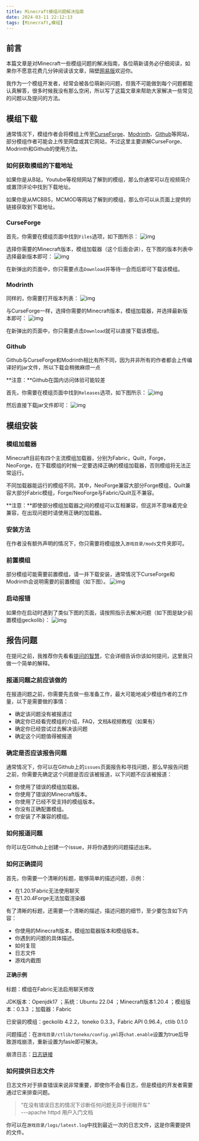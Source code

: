 ```yaml
---
title: Minecraft模组问题解决指南
date: 2024-03-11 22:12:13
tags: [Minecraft,模组]
---
```

## 前言
本篇文章是对Minecraft一些模组问题的解决指南，各位萌新请务必仔细阅读，如果你不愿意花费几分钟阅读该文章，隔壁[网易版](http://mc.163.com/)欢迎你。

我作为一个模组开发者，经常会被各位萌新问问题，但我不可能做到每个问题都能认真解答，很多时候我没有那么空闲，所以写了这篇文章来帮助大家解决一些常见的问题以及提问的方法。

## 模组下载
通常情况下，模组作者会将模组上传至[CurseForge](https://www.curseforge.com/)、[Modrinth](https://modrinth.com/)、[Github](https://github.com/)等网站，部分模组作者可能会上传至网盘或其它网站，不过这里主要讲解CurseForge、Modrinth和Github的使用方法。

### 如何获取模组的下载地址
如果你是从B站，Youtube等视频网站了解到的模组，那么你通常可以在视频简介或置顶评论中找到下载地址。

如果你是从MCBBS，MCMOD等网站了解到的模组，那么你可以从页面上提供的链接获取到下载地址。

### CurseForge
首先，你需要在模组页面中找到`Files`选项，如下图所示：
![img](assets/images/mc/mod-issues-solve-guide/curseforge-mod.png)

选择你需要的Minecraft版本，模组加载器（这个后面会讲），在下图的版本列表中选择最新版本即可：
![img](assets/images/mc/mod-issues-solve-guide/curseforge-files.png)

在新弹出的页面中，你只需要点击`Download`并等待一会而后即可下载该模组。
### Modrinth
同样的，你需要打开版本列表：
![img](assets/images/mc/mod-issues-solve-guide/modrinth-mod.png)

与CurseForge一样，选择你需要的Minecraft版本，模组加载器，并选择最新版本即可：
![img](assets/images/mc/mod-issues-solve-guide/modrinth-files.png)

在新弹出的页面中，你只需要点击`Download`就可以直接下载该模组。
### Github
Github与CurseForge和Modrinth相比有所不同，因为并非所有的作者都会上传编译好的jar文件，所以下载会稍微麻烦一点

**注意：**Github在国内访问体验可能较差

首先，你需要在模组页面中找到`Releases`选项，如下图所示：
![img](assets/images/mc/mod-issues-solve-guide/github-mod.png)

然后直接下载jar文件即可：
![img](assets/images/mc/mod-issues-solve-guide/github-files.png)

## 模组安装
### 模组加载器
Minecraft目前有四个主流模组加载器，分别为Fabric，Quilt，Forge，NeoForge，在下载模组的时候一定要选择正确的模组加载器，否则模组将无法正常运行。

不同加载器能运行的模组不同，其中，NeoForge兼容大部分Forge模组，Quilt兼容大部分Fabric模组，Forge/NeoForge与Fabric/Quilt互不兼容。

**注意：**即使部分模组加载器之间的模组可以互相兼容，但这并不意味着完全兼容，在出现问题时请使用正确的加载器。

### 安装方法
在作者没有额外声明的情况下，你只需要将模组放入`游戏目录/mods`文件夹即可。

### 前置模组
部分模组可能需要前置模组，请一并下载安装，通常情况下CurseForge和Modrinth会说明需要的前置模组（如下图）。
![img](assets/images/mc/mod-issues-solve-guide/modrinth-depends.png)

### 启动报错
如果你在启动时遇到了类似下图的页面，请按照指示去解决问题（如下图是缺少前置模组geckolib）：
![img](assets/images/mc/mod-issues-solve-guide/mod-need-depend.png)

## 报告问题
在提问之前，我推荐你先看看[提问的智慧](https://github.com/tvvocold/How-To-Ask-Questions-The-Smart-Way)，它会详细告诉你该如何提问，这里我只做一个简单的解释。

### 报道问题之前应该做的
在报道问题之前，你需要先去做一些准备工作，最大可能地减少模组作者的工作量，以下是需要做的事情：
- 确定该问题没有被报道过
- 确定你已经看完模组的介绍，FAQ，文档&视频教程（如果有）
- 确定你已经尝试过去解决该问题
- 确定这个问题值得被报道
### 确定是否应该报告问题
通常情况下，你可以在Github上的`issues`页面报告和寻找问题，那么早报告问题之前，你需要先确定这个问题是否应该被报道，以下问题不应该被报道：
- 你使用了错误的模组加载器。
- 你使用了错误的Minecraft版本。
- 你使用了已经不受支持的模组版本。
- 你没有正确配置模组。
- 你安装了不兼容的模组。

### 如何报道问题
你可以在Github上创建一个issue，并将你遇到的问题描述出来。

### 如何正确提问
首先，你需要一个清晰的标题，能够简单的描述问题，示例：
- 在1.20.1Fabric无法使用聊天
- 在1.20.4Forge无法加载渲染器

有了清晰的标题，还需要一个清晰的描述，描述问题的细节，至少要包含如下内容：
- 你使用的Minecraft版本，模组加载器版本和模组版本。
- 你遇到的问题的具体描述。
- 如何复现
- 日志文件
- 游戏内截图

#### 正确示例
标题：模组在Fabric无法启用聊天修改

JDK版本：Openjdk17 ；系统：Ubuntu 22.04 ；Minecraft版本1.20.4 ；模组版本：0.3.3 ；加载器：Fabric

已安装的模组：geckolib 4.2.2，toneko 0.3.3，Fabric API 0.96.4，ctlib 0.1.0

问题描述：在`游戏目录/ctlib/toneko/config.yml`将`chat.enable`设置为true后导致游戏崩溃，重新设置为fasle即可解决。

崩溃日志：[日志链接]()

### 如何提供日志文件
日志文件对于排查错误来说非常重要，即使你不会看日志，但是模组的开发者需要通过它来排查问题。
> “在没有错误日志的情况下诊断任何问题无异于闭眼开车”  
   ---apache httpd 用户入门文档

你可以在`游戏目录/logs/latest.log`中找到最近一次的日志文件，这是你需要提供的文件。